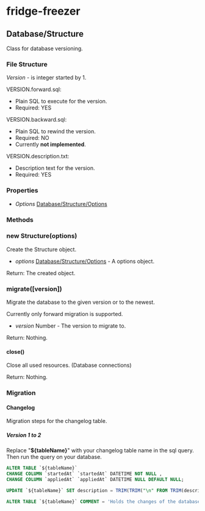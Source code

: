 # fridge-freezer

## Database/Structure
Class for database versioning.

### File Structure

*Version* - is integer started by 1.

VERSION.forward.sql:

* Plain SQL to execute for the version.
* Required: YES

VERSION.backward.sql:

* Plain SQL to rewind the version.
* Required: NO
* Currently **not implemented**.

VERSION.description.txt:

* Description text for the version.
* Required: YES


### Properties

* *Options* [Database/Structure/Options](Structure/Options.md)

### Methods

### new Structure(options)

Create the Structure object.

* *options* [Database/Structure/Options](Structure/Options.md) - A options object.

Return: The created object.

### migrate([version])

Migrate the database to the given version or to the newest.

Currently only forward migration is supported.

* *version* Number - The version to migrate to.

Return: Nothing.

#### close()

Close all used resources. (Database connections)

Return: Nothing.

### Migration
#### Changelog
Migration steps for the changelog table.

##### Version 1 to 2

Replace "**${tableName}**" with your changelog table name in the sql query.
Then run the query on your database.

```sql
ALTER TABLE `${tableName}`
CHANGE COLUMN `startedAt` `startedAt` DATETIME NOT NULL ,
CHANGE COLUMN `appliedAt` `appliedAt` DATETIME NULL DEFAULT NULL;

UPDATE `${tableName}` SET description = TRIM(TRIM("\n" FROM TRIM(description)));

ALTER TABLE `${tableName}` COMMENT = 'Holds the changes of the database structure.\nVersion: 2';
```
